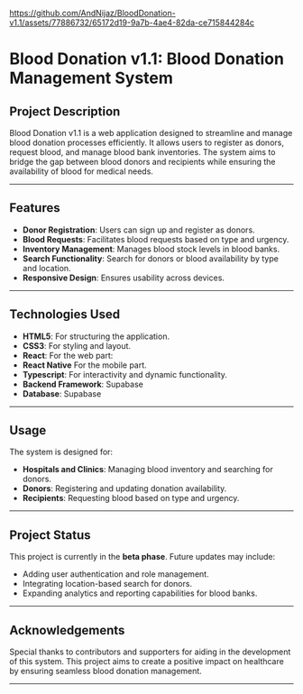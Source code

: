https://github.com/AndNijaz/BloodDonation-v1.1/assets/77886732/65172d19-9a7b-4ae4-82da-ce715844284c

# Blood Donation v1.1: Blood Donation Management System

## Project Description
Blood Donation v1.1 is a web application designed to streamline and manage blood donation processes efficiently. It allows users to register as donors, request blood, and manage blood bank inventories. The system aims to bridge the gap between blood donors and recipients while ensuring the availability of blood for medical needs.

---

## Features
- **Donor Registration**: Users can sign up and register as donors.
- **Blood Requests**: Facilitates blood requests based on type and urgency.
- **Inventory Management**: Manages blood stock levels in blood banks.
- **Search Functionality**: Search for donors or blood availability by type and location.
- **Responsive Design**: Ensures usability across devices.

---

## Technologies Used
- **HTML5**: For structuring the application.
- **CSS3**: For styling and layout.
- **React**: For the web part:
- **React Native** For the mobile part.
- **Typescript**: For interactivity and dynamic functionality.
- **Backend Framework**: Supabase
- **Database**: Supabase

---

## Usage
The system is designed for:
- **Hospitals and Clinics**: Managing blood inventory and searching for donors.
- **Donors**: Registering and updating donation availability.
- **Recipients**: Requesting blood based on type and urgency.

---

## Project Status
This project is currently in the **beta phase**. Future updates may include:
- Adding user authentication and role management.
- Integrating location-based search for donors.
- Expanding analytics and reporting capabilities for blood banks.

---

## Acknowledgements
Special thanks to contributors and supporters for aiding in the development of this system. This project aims to create a positive impact on healthcare by ensuring seamless blood donation management.

---
